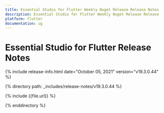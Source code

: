 ```yaml
---
title: Essential Studio for Flutter Weekly Nuget Release Release Notes  
description: Essential Studio for Flutter Weekly Nuget Release Release Notes  
platform: flutter
documentation: ug
---
```


# Essential Studio for Flutter  Release Notes  

{% include release-info.html date="October 05, 2021"  version="v19.3.0.44" %} 


{% directory path: _includes/release-notes/v19.3.0.44 %}

{% include {{file.url}} %}

{% enddirectory %}